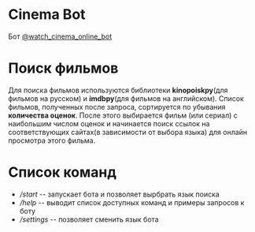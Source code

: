 # Cinema Bot
Бот [@watch_cinema_online_bot](https://t.me/watch_cinema_online_bot)

# Поиск фильмов
Для поиска фильмов используются библиотеки **kinopoiskpy**(для фильмов на русском) и **imdbpy**(для фильмов на английском).
Список фильмов, полученных после запроса, сортируется по убывания **количества оценок**. После этого выбирается фильм (или сериал) 
с наибольшим числом оценок и начинается поиск ссылок на соответствующих сайтах(в зависимости от выбора языка) для онлайн просмотра этого фильма.

# Список команд
- */start* -- запускает бота и позволяет вырбрать язык поиска
- */help*  -- выводит список доступных команд и примеры запросов к боту
- */settings* -- позволяет сменить язык бота
